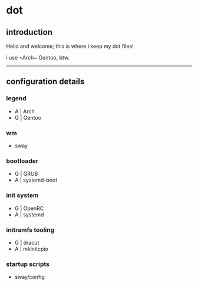 # dot

## introduction

Hello and welcome; this is where i keep my dot files!

i use ~Arch~ Gentoo, btw.

---

## configuration details

### legend

- A | Arch
- G | Gentoo

### wm

- sway

### bootloader

- G | GRUB
- A | systemd-boot

### init system

- G | OpenRC
- A | systemd

### initramfs tooling

- G | dracut
- A | mkinitcpio

### startup scripts

- sway/config
